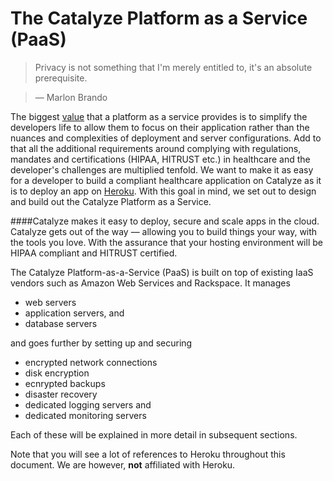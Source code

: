 # The Catalyze Platform as a Service (PaaS)

> Privacy is not something that I'm merely entitled to, it's an absolute prerequisite.

> — Marlon Brando

The biggest [value][2] that a platform as a service provides is to simplify the developers life to allow them to focus on their application rather than the nuances and complexities of deployment and server configurations. Add to that all the additional requirements around complying with regulations, mandates and certifications (HIPAA, HITRUST etc.) in healthcare and the developer's challenges are multiplied tenfold. We want to make it as easy for a developer to build a compliant healthcare application on Catalyze as it is to deploy an app on [Heroku][1]. With this goal in mind, we set out to design and build out the Catalyze Platform as a Service.

[1]: <http://www.heroku.com>
[2]: <http://www.quora.com/In-lay-man-terms-what-is-the-value-that-Heroku-brings-to-the-user-I-presume-that-anyone-can-install-and-host-Ruby-on-any-servers-Then-what-makes-Heroku-so-special>

####Catalyze makes it easy to deploy, secure and scale apps in the cloud. Catalyze gets out of the way — allowing you to build things your way, with the tools you love. With the assurance that your hosting environment will be HIPAA compliant and HITRUST certified.

The Catalyze Platform-as-a-Service (PaaS) is built on top of existing IaaS vendors such as Amazon Web Services and Rackspace. It manages

* web servers
* application servers, and
* database servers

and goes further by setting up and securing
* encrypted network connections
* disk encryption
* ecnrypted backups
* disaster recovery
* dedicated logging servers and
* dedicated monitoring servers

Each of these will be explained in more detail in subsequent sections.

Note that you will see a lot of references to Heroku throughout this document. We are however, **not** affiliated with Heroku.

